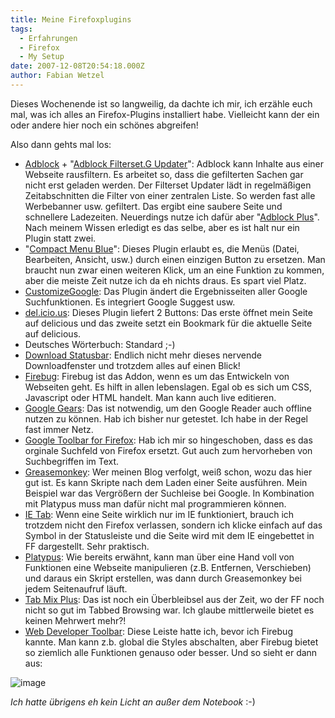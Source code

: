 ```yaml
---
title: Meine Firefoxplugins
tags:
  - Erfahrungen
  - Firefox
  - My Setup
date: 2007-12-08T20:54:18.000Z
author: Fabian Wetzel
---
```


Dieses Wochenende ist so langweilig, da dachte ich mir, ich erzähle euch mal, was ich alles an Firefox-Plugins installiert habe. Vielleicht kann der ein oder andere hier noch ein schönes abgreifen!

Also dann gehts mal los:

*   [Adblock](https://addons.mozilla.org/de/firefox/addon/10) + "[Adblock Filterset.G Updater](https://addons.mozilla.org/de/firefox/addon/1136)": Adblock kann Inhalte aus einer Webseite rausfiltern. Es arbeitet so, dass die gefilterten Sachen gar nicht erst geladen werden. Der Filterset Updater lädt in regelmäßigen Zeitabschnitten die Filter von einer zentralen Liste. So werden fast alle Werbebanner usw. gefiltert. Das ergibt eine saubere Seite und schnellere Ladezeiten. Neuerdings nutze ich dafür aber "[Adblock Plus](https://addons.mozilla.org/de/firefox/addon/1865)". Nach meinem Wissen erledigt es das selbe, aber es ist halt nur ein Plugin statt zwei.
*   "[Compact Menu Blue](https://addons.mozilla.org/de/firefox/addon/3722)": Dieses Plugin erlaubt es, die Menüs (Datei, Bearbeiten, Ansicht, usw.) durch einen einzigen Button zu ersetzen. Man braucht nun zwar einen weiteren Klick, um an eine Funktion zu kommen, aber die meiste Zeit nutze ich da eh nichts draus. Es spart viel Platz.
*   [CustomizeGoogle](https://addons.mozilla.org/de/firefox/addon/743): Das Plugin ändert die Ergebnisseiten aller Google Suchfunktionen. Es integriert Google Suggest usw.
*   [del.icio.us](https://addons.mozilla.org/de/firefox/addon/1532): Dieses Plugin liefert 2 Buttons: Das erste öffnet mein Seite auf delicious und das zweite setzt ein Bookmark für die aktuelle Seite auf delicious.
*   Deutsches Wörterbuch: Standard ;-)
*   [Download Statusbar](https://addons.mozilla.org/de/firefox/addon/26): Endlich nicht mehr dieses nervende Downloadfenster und trotzdem alles auf einen Blick!
*   [Firebug](http://www.getfirebug.com/): Firebug ist das Addon, wenn es um das Entwickeln von Webseiten geht. Es hilft in allen lebenslagen. Egal ob es sich um CSS, Javascript oder HTML handelt. Man kann auch live editieren.
*   [Google Gears](http://gears.google.com/): Das ist notwendig, um den Google Reader auch offline nutzen zu können. Hab ich bisher nur getestet. Ich habe in der Regel fast immer Netz.
*   [Google Toolbar for Firefox](http://www.google.com/tools/firefox/toolbar/): Hab ich mir so hingeschoben, dass es das orginale Suchfeld von Firefox ersetzt. Gut auch zum hervorheben von Suchbegriffen im Text.
*   [Greasemonkey](https://addons.mozilla.org/de/firefox/addon/748): Wer meinen Blog verfolgt, weiß schon, wozu das hier gut ist. Es kann Skripte nach dem Laden einer Seite ausführen. Mein Beispiel war das Vergrößern der Suchleise bei Google. In Kombination mit Platypus muss man dafür nicht mal programmieren können.
*   [IE Tab](https://addons.mozilla.org/de/firefox/addon/1419): Wenn eine Seite wirklich nur im IE funktioniert, brauch ich trotzdem nicht den Firefox verlassen, sondern ich klicke einfach auf das Symbol in der Statusleiste und die Seite wird mit dem IE eingebettet in FF dargestellt. Sehr praktisch.
*   [Platypus](https://addons.mozilla.org/de/firefox/addon/737): Wie bereits erwähnt, kann man über eine Hand voll von Funktionen eine Webseite manipulieren (z.B. Entfernen, Verschieben) und daraus ein Skript erstellen, was dann durch Greasemonkey bei jedem Seitenaufruf läuft.
*   [Tab Mix Plus](https://addons.mozilla.org/de/firefox/addon/1122): Das ist noch ein Überbleibsel aus der Zeit, wo der FF noch nicht so gut im Tabbed Browsing war. Ich glaube mittlerweile bietet es keinen Mehrwert mehr?!
*   [Web Developer Toolbar](https://addons.mozilla.org/de/firefox/addon/60): Diese Leiste hatte ich, bevor ich Firebug kannte. Man kann z.b. global die Styles abschalten, aber Firebug bietet so ziemlich alle Funktionen genauso oder besser.
Und so sieht er dann aus:

![image](https://az275061.vo.msecnd.net/blogmedia/2007/12/google_black.png)

_Ich hatte übrigens eh kein Licht an außer dem Notebook_ :-)


